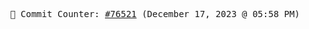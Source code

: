<p align="center">
    <samp>
        📮 Commit Counter: <a href="https://github.com/Javascript-void0/Javascript-void0/commits/main">#76521</a> (December 17, 2023 @ 05:58 PM)
    </samp>
</p>